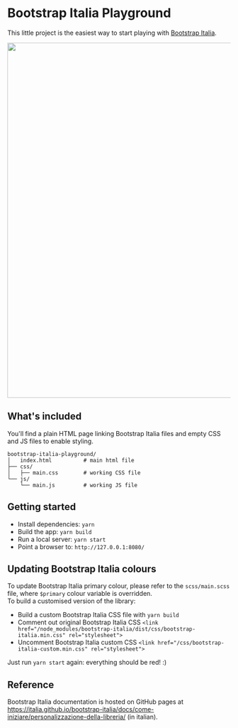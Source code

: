 # Bootstrap Italia Playground

This little project is the easiest way to start playing with [Bootstrap Italia](https://italia.github.io/bootstrap-italia/).

<img src="https://github.com/italia/bootstrap-italia-playground/blob/master/bootstrap-italia-playground.png" width="800"> 

## What's included

You'll find a plain HTML page linking Bootstrap Italia files and empty CSS and JS files to enable styling.

```
bootstrap-italia-playground/
│   index.html          # main html file
├── css/
│   ├── main.css        # working CSS file
└── js/
    └── main.js         # working JS file
```

## Getting started

* Install dependencies: `yarn`
* Build the app: `yarn build`
* Run a local server: `yarn start`
* Point a browser to: `http://127.0.0.1:8080/`

## Updating Bootstrap Italia colours

To update Bootstrap Italia primary colour, please refer to the `scss/main.scss` file, where `$primary` colour variable is overridden.  
To build a customised version of the library:

* Build a custom Bootstrap Italia CSS file with `yarn build`
* Comment out original Bootstrap Italia CSS `<link href="/node_modules/bootstrap-italia/dist/css/bootstrap-italia.min.css" rel="stylesheet">`
* Uncomment Bootstrap Italia custom CSS `<link href="/css/bootstrap-italia-custom.min.css" rel="stylesheet">`

Just run `yarn start` again: everything should be red! :)

## Reference

Bootstrap Italia documentation is hosted on GitHub pages at https://italia.github.io/bootstrap-italia/docs/come-iniziare/personalizzazione-della-libreria/ (in italian).

